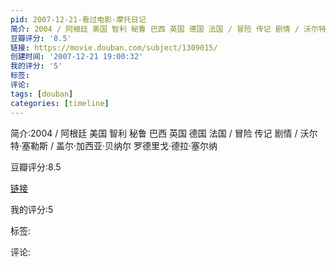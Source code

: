 ```yaml
---
pid: 2007-12-21-看过电影-摩托日记
简介: 2004 / 阿根廷 美国 智利 秘鲁 巴西 英国 德国 法国 / 冒险 传记 剧情 / 沃尔特·塞勒斯 / 盖尔·加西亚·贝纳尔 罗德里戈·德拉·塞尔纳
豆瓣评分: '8.5'
链接: https://movie.douban.com/subject/1309015/
创建时间: '2007-12-21 19:00:32'
我的评分: '5'
标签:
评论:
tags: [douban]
categories: [timeline]
---
```

简介:2004 / 阿根廷 美国 智利 秘鲁 巴西 英国 德国 法国 / 冒险 传记 剧情 / 沃尔特·塞勒斯 / 盖尔·加西亚·贝纳尔 罗德里戈·德拉·塞尔纳

豆瓣评分:8.5

[链接](https://movie.douban.com/subject/1309015/)

我的评分:5

标签:

评论:


